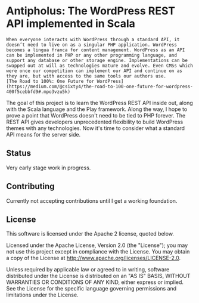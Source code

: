 # Antipholus: The WordPress REST API implemented in Scala

    When everyone interacts with WordPress through a standard API, it doesn’t need to live on as a singular PHP application. WordPress becomes a lingua franca for content management. WordPress as an API can be implemented in PHP or any other programming language, and support any database or other storage engine. Implementations can be swapped out at will as technologies mature and evolve. Even CMSs which were once our competition can implement our API and continue on as they are, but with access to the same tools our authors use.
    [The Road to 100%: One Future for WordPress](https://medium.com/@csixty4/the-road-to-100-one-future-for-wordpress-400f5cebbfd9#.mpo3vzu5k)

The goal of this project is to learn the WordPress REST API inside out, along with the Scala language and the Play framework.
Along the way, I hope to prove a point that WordPress doesn't need to be tied to PHP forever. The REST API gives developers unprecedented
flexibility to build WordPress themes with any technologies. Now it's time to consider what a standard API means for the server side.

## Status

Very early stage work in progress.

## Contributing

Currently not accepting contributions until I get a working foundation.

## License

This software is licensed under the Apache 2 license, quoted below.

Licensed under the Apache License, Version 2.0 (the "License"); you may not use this project except in compliance with
the License. You may obtain a copy of the License at http://www.apache.org/licenses/LICENSE-2.0.

Unless required by applicable law or agreed to in writing, software distributed under the License is distributed on an
"AS IS" BASIS, WITHOUT WARRANTIES OR CONDITIONS OF ANY KIND, either express or implied. See the License for the specific
language governing permissions and limitations under the License.
